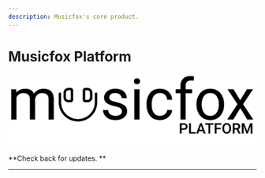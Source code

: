 ```yaml
---
description: Musicfox's core product.
---
```


# Musicfox Platform

![](.gitbook/assets/logo-platform-default-black-copy.png)

**Check back for updates. **

****
